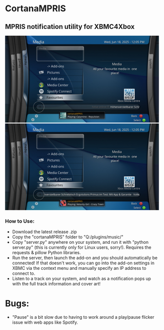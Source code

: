 # CortanaMPRIS
## MPRIS notification utility for XBMC4Xbox

![](screenshots/1.jpg)
![](screenshots/2.jpg)

### How to Use:
- Download the latest release .zip
- Copy the "cortanaMPRIS" folder to "Q:/plugins/music/"
- Copy "server.py" anywhere on your system, and run it with "python server.py" (this is currently only for Linux users, sorry!). Requires the requests & pillow Python libraries.
- Run the server, then launch the add-on and you should automatically be connected! If that doesn't work, you can go into the add-on settings in XBMC via the context menu and manually specify an IP address to connect to.
- Listen to a track on your system, and watch as a notification pops up with the full track information and cover art!

# Bugs:
- "Pause" is a bit slow due to having to work around a play/pause flicker issue with web apps like Spotify.
